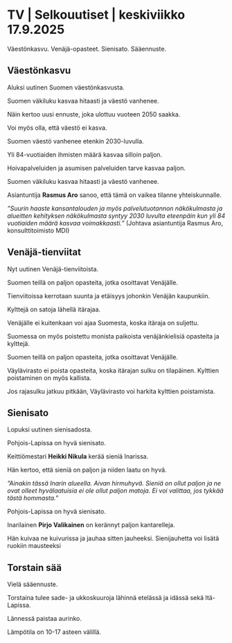# TV | Selkouutiset | keskiviikko 17.9.2025

Väestönkasvu. Venäjä-opasteet. Sienisato. Sääennuste.

## Väestönkasvu

Aluksi uutinen Suomen väestönkasvusta.

Suomen väkiluku kasvaa hitaasti ja väestö vanhenee.

Näin kertoo uusi ennuste, joka ulottuu vuoteen 2050 saakka.

Voi myös olla, että väestö ei kasva.

Suomen väestö vanhenee etenkin 2030-luvulla.

Yli 84-vuotiaiden ihmisten määrä kasvaa silloin paljon.

Hoivapalveluiden ja asumisen palveluiden tarve kasvaa paljon.

Suomen väkiluku kasvaa hitaasti ja väestö vanhenee.

Asiantuntija **Rasmus Aro** sanoo, että tämä on vaikea tilanne yhteiskunnalle.

*”Suurin haaste kansantalouden ja myös palvelutuotannon näkökulmasta ja alueitten kehityksen näkökulmasta syntyy 2030 luvulta eteenpäin kun yli 84 vuotiaiden määrä kasvaa voimakkaasti.”* (Johtava asiantuntija Rasmus Aro, konsulttitoimisto MDI)

## Venäjä-tienviitat

Nyt uutinen Venäjä-tienviitoista.

Suomen teillä on paljon opasteita, jotka osoittavat Venäjälle.

Tienviitoissa kerrotaan suunta ja etäisyys johonkin Venäjän kaupunkiin.

Kylttejä on satoja lähellä itärajaa.

Venäjälle ei kuitenkaan voi ajaa Suomesta, koska itäraja on suljettu.

Suomessa on myös poistettu monista paikoista venäjänkielisiä opasteita ja kylttejä.

Suomen teillä on paljon opasteita, jotka osoittavat Venäjälle.

Väylävirasto ei poista opasteita, koska itärajan sulku on tilapäinen. Kylttien poistaminen on myös kallista.

Jos rajasulku jatkuu pitkään, Väylävirasto voi harkita kylttien poistamista.

## Sienisato

Lopuksi uutinen sienisadosta.

Pohjois-Lapissa on hyvä sienisato.

Keittiömestari **Heikki Nikula** kerää sieniä Inarissa.

Hän kertoo, että sieniä on paljon ja niiden laatu on hyvä.

*”Ainakin tässä Inarin alueella. Aivan hirmuhyvä. Sieniä on ollut paljon ja ne ovat olleet hyvälaatuisia ei ole ollut paljon matoja. Ei voi valittaa, jos tykkää tästä hommasta.”*

Pohjois-Lapissa on hyvä sienisato.

Inarilainen **Pirjo Valikainen** on kerännyt paljon kantarelleja.

Hän kuivaa ne kuivurissa ja jauhaa sitten jauheeksi. Sienijauhetta voi lisätä ruokiin mausteeksi

## Torstain sää

Vielä sääennuste.

Torstaina tulee sade- ja ukkoskuuroja lähinnä etelässä ja idässä sekä Itä-Lapissa.

Lännessä paistaa aurinko.

Lämpötila on 10-17 asteen välillä.
